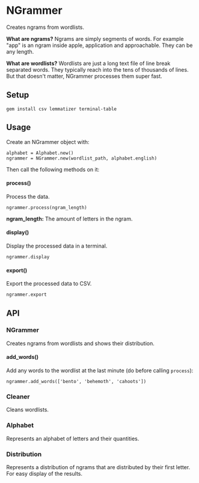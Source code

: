 # NGrammer

Creates ngrams from wordlists.

**What are ngrams?** Ngrams are simply segments of words. For example "app" is an ngram inside apple, application and approachable. They can be any length.

**What are wordlists?** Wordlists are just a long text file of line break separated words. They typically reach into the tens of thousands of lines. But that doesn't matter, NGrammer processes them super fast.

## Setup

```
gem install csv lemmatizer terminal-table
```

## Usage

Create an NGrammer object with:
```
alphabet = Alphabet.new()
ngrammer = NGrammer.new(wordlist_path, alphabet.english)
```

Then call the following methods on it:

#### process()

Process the data.
```
ngrammer.process(ngram_length)
```
**ngram_length:** The amount of letters in the ngram.

#### display()

Display the processed data in a terminal.
```
ngrammer.display
```

#### export()

Export the processed data to CSV.
```
ngrammer.export
```

## API

### NGrammer

Creates ngrams from wordlists and shows their distribution.

#### add_words()

Add any words to the wordlist at the last minute (do before calling `process`):
```
ngrammer.add_words(['bento', 'behemoth', 'cahoots'])
```

### Cleaner

Cleans wordlists.

### Alphabet

Represents an alphabet of letters and their quantities.

### Distribution

Represents a distribution of ngrams that are distributed by their first letter.
For easy display of the results.
